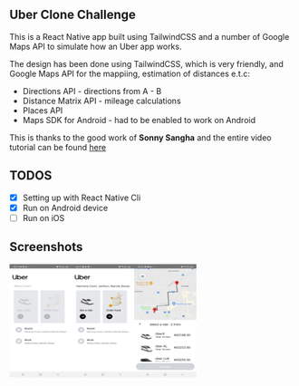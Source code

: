 ## Uber Clone Challenge
This is a React Native app built using TailwindCSS and a number of Google Maps API to simulate how an Uber app works.

The design has been done using TailwindCSS, which is very friendly, and Google Maps API for the mappiing, estimation of distances e.t.c:
- Directions API - directions from A - B
- Distance Matrix API - mileage calculations
- Places API
- Maps SDK for Android - had to be enabled to work on Android

This is thanks to the good work of **Sonny Sangha** and the entire video tutorial can be found [here](https://www.youtube.com/watch?v=bvn_HYpix6s)

## TODOS
- [x] Setting up with React Native Cli
- [x] Run on Android device
- [ ] Run on iOS

## Screenshots

<div>
<img align="left" width="110" height="200" src="./screenshots/image-1.jpeg">
<img align="left" width="110" height="200" src="./screenshots/image-2.jpeg">
<img align="left" width="110" height="200" src="./screenshots/image-3.jpeg">
</div>



